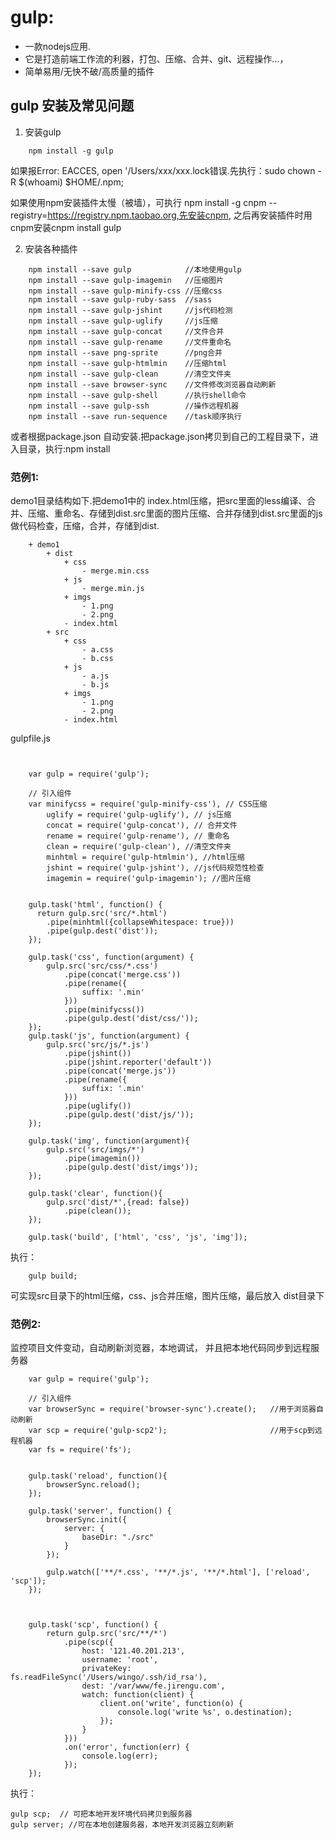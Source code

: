 # gulp:

- 一款nodejs应用.
- 它是打造前端工作流的利器，打包、压缩、合并、git、远程操作...，
- 简单易用/无快不破/高质量的插件

## gulp 安装及常见问题

1. 安装gulp
```
    npm install -g gulp
```
如果报Error: EACCES, open '/Users/xxx/xxx.lock错误.先执行：sudo chown -R $(whoami) $HOME/.npm;

如果使用npm安装插件太慢（被墙），可执行 npm install -g cnpm --registry=https://registry.npm.taobao.org,先安装cnpm, 之后再安装插件时用cnpm安装cnpm install gulp

2. 安装各种插件

```
    npm install --save gulp            //本地使用gulp
    npm install --save gulp-imagemin   //压缩图片
    npm install --save gulp-minify-css //压缩css
    npm install --save gulp-ruby-sass  //sass
    npm install --save gulp-jshint     //js代码检测
    npm install --save gulp-uglify     //js压缩
    npm install --save gulp-concat     //文件合并
    npm install --save gulp-rename     //文件重命名
    npm install --save png-sprite      //png合并
    npm install --save gulp-htmlmin    //压缩html
    npm install --save gulp-clean      //清空文件夹
    npm install --save browser-sync    //文件修改浏览器自动刷新
    npm install --save gulp-shell      //执行shell命令
    npm install --save gulp-ssh        //操作远程机器
    npm install --save run-sequence    //task顺序执行
```
或者根据package.json 自动安装.把package.json拷贝到自己的工程目录下，进入目录，执行:npm install



### 范例1:

demo1目录结构如下.把demo1中的 index.html压缩，把src里面的less编译、合并、压缩、重命名、存储到dist.src里面的图片压缩、合并存储到dist.src里面的js做代码检查，压缩，合并，存储到dist.

```
    + demo1
        + dist
            + css
                - merge.min.css
            + js
                - merge.min.js
            + imgs
                - 1.png
                - 2.png
            - index.html
        + src
            + css
                - a.css
                - b.css
            + js
                - a.js
                - b.js
            + imgs
                - 1.png
                - 2.png
            - index.html
```
gulpfile.js
```


    var gulp = require('gulp');

    // 引入组件
    var minifycss = require('gulp-minify-css'), // CSS压缩
        uglify = require('gulp-uglify'), // js压缩
        concat = require('gulp-concat'), // 合并文件
        rename = require('gulp-rename'), // 重命名
        clean = require('gulp-clean'), //清空文件夹
        minhtml = require('gulp-htmlmin'), //html压缩
        jshint = require('gulp-jshint'), //js代码规范性检查
        imagemin = require('gulp-imagemin'); //图片压缩


    gulp.task('html', function() {
      return gulp.src('src/*.html')
        .pipe(minhtml({collapseWhitespace: true}))
        .pipe(gulp.dest('dist'));
    });

    gulp.task('css', function(argument) {
        gulp.src('src/css/*.css')
            .pipe(concat('merge.css'))
            .pipe(rename({
                suffix: '.min'
            }))
            .pipe(minifycss())
            .pipe(gulp.dest('dist/css/'));
    });
    gulp.task('js', function(argument) {
        gulp.src('src/js/*.js')
            .pipe(jshint())
            .pipe(jshint.reporter('default'))
            .pipe(concat('merge.js'))
            .pipe(rename({
                suffix: '.min'
            }))
            .pipe(uglify())
            .pipe(gulp.dest('dist/js/'));
    });

    gulp.task('img', function(argument){
        gulp.src('src/imgs/*')
            .pipe(imagemin())
            .pipe(gulp.dest('dist/imgs'));
    });

    gulp.task('clear', function(){
        gulp.src('dist/*',{read: false})
            .pipe(clean());
    });

    gulp.task('build', ['html', 'css', 'js', 'img']);
```
执行：
```
    gulp build;
```
可实现src目录下的html压缩，css、js合并压缩，图片压缩，最后放入 dist目录下

### 范例2:

监控项目文件变动，自动刷新浏览器，本地调试， 并且把本地代码同步到远程服务器


```
    var gulp = require('gulp');

    // 引入组件
    var browserSync = require('browser-sync').create();   //用于浏览器自动刷新
    var scp = require('gulp-scp2');                       //用于scp到远程机器
    var fs = require('fs');             


    gulp.task('reload', function(){
        browserSync.reload();
    });

    gulp.task('server', function() {
        browserSync.init({
            server: {
                baseDir: "./src"
            }
        });

        gulp.watch(['**/*.css', '**/*.js', '**/*.html'], ['reload', 'scp']);
    });



    gulp.task('scp', function() {
        return gulp.src('src/**/*')
            .pipe(scp({
                host: '121.40.201.213',
                username: 'root',
                privateKey: fs.readFileSync('/Users/wingo/.ssh/id_rsa'),
                dest: '/var/www/fe.jirengu.com',
                watch: function(client) {
                    client.on('write', function(o) {
                        console.log('write %s', o.destination);
                    });
                }
            }))
            .on('error', function(err) {
                console.log(err);
            });
    });
```
执行：

    gulp scp;  // 可把本地开发环境代码拷贝到服务器
    gulp server; //可在本地创建服务器，本地开发浏览器立刻刷新
